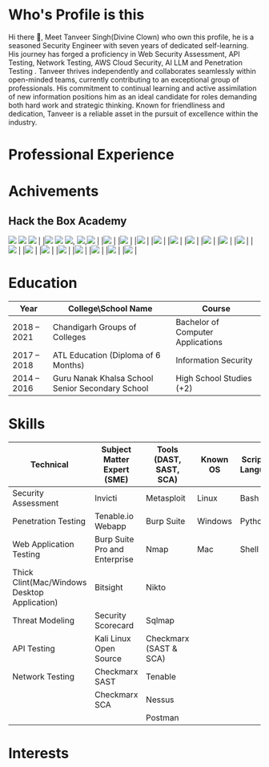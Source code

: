 # Who's Profile is this

Hi there 👋, Meet Tanveer Singh(Divine Clown) who own this profile, he is a seasoned Security Engineer with seven years of dedicated self-learning. His journey has forged a proficiency in Web Security Assessment, API Testing, Network Testing, AWS Cloud Security, AI LLM and Penetration Testing . Tanveer thrives independently and collaborates seamlessly within open-minded teams, currently contributing to an exceptional group of professionals. His commitment to continual learning and active assimilation of new information positions him as an ideal candidate for roles demanding both hard work and strategic thinking. Known for friendliness and dedication, Tanveer is a reliable asset in the pursuit of excellence within the industry.

# Professional Experience

# Achivements

## Hack the Box Academy
![](https://academy.hackthebox.com/achievement/badge/a0705c75-9f3f-11ee-bfb6-bea50ffe6cb4) ![](https://academy.hackthebox.com/achievement/badge/9994f6ac-c408-11ed-acfc-bea50ffe6cb4) ![](https://academy.hackthebox.com/achievement/badge/49064a1f-ce43-11ee-891c-bea50ffe6cb4) |
|![](https://academy.hackthebox.com/achievement/badge/6dd7d7e6-ce5d-11ee-891c-bea50ffe6cb4) ![](https://academy.hackthebox.com/achievement/badge/80cc2aee-d732-11ee-891c-bea50ffe6cb4) ![](https://academy.hackthebox.com/achievement/badge/9a4b24e1-d4e1-11ee-891c-bea50ffe6cb4), ![](https://academy.hackthebox.com/achievement/badge/9a89c148-d4e1-11ee-891c-bea50ffe6cb4),![](https://academy.hackthebox.com/achievement/badge/e7910da5-d4c9-11ee-891c-bea50ffe6cb4) |
|![](https://academy.hackthebox.com/achievement/badge/d97829d4-ceed-11ee-891c-bea50ffe6cb4) |
|![](https://academy.hackthebox.com/achievement/badge/e7ede602-ce8b-11ee-891c-bea50ffe6cb4) |
|![](https://academy.hackthebox.com/achievement/badge/995c64ac-d34c-11ee-891c-bea50ffe6cb4) |
|![](https://academy.hackthebox.com/achievement/badge/b916cc5f-e55d-11ee-b18d-bea50ffe6cb4) |
|![](https://academy.hackthebox.com/achievement/badge/1b47e323-d59b-11ee-891c-bea50ffe6cb4) |
|![](https://academy.hackthebox.com/achievement/badge/9b202a76-4f08-11ef-864f-bea50ffe6cb4) |
|![](https://academy.hackthebox.com/achievement/badge/104300d5-7732-11ef-864f-bea50ffe6cb4) |
|![](https://academy.hackthebox.com/achievement/badge/40a322c6-4b62-11ef-864f-bea50ffe6cb4) |
|![](https://academy.hackthebox.com/achievement/badge/c521218f-d1bd-11ee-891c-bea50ffe6cb4) |
|![](https://academy.hackthebox.com/achievement/badge/a0b18290-51b1-11ef-864f-bea50ffe6cb4) |
|![](https://academy.hackthebox.com/achievement/badge/75eeeb4d-63d2-11ef-864f-bea50ffe6cb4) |
|![](https://academy.hackthebox.com/achievement/badge/a44a58c1-6514-11ef-864f-bea50ffe6cb4) |
|![](https://academy.hackthebox.com/achievement/badge/8a642a90-d33e-11ee-891c-bea50ffe6cb4) |
|![](https://academy.hackthebox.com/achievement/badge/bb24781c-7a9a-11ef-864f-bea50ffe6cb4) |
|![](https://academy.hackthebox.com/achievement/badge/c7fb4f0c-988c-11ef-864f-bea50ffe6cb4) |
|![](https://academy.hackthebox.com/achievement/badge/59b13526-9897-11ef-864f-bea50ffe6cb4) |
|![](https://academy.hackthebox.com/achievement/badge/f938dae8-ce5c-11ee-891c-bea50ffe6cb4) |

# Education

|Year| College\School Name | Course|
|-|-|-|
|2018 – 2021|Chandigarh Groups of Colleges|Bachelor of Computer Applications|
|2017 – 2018|ATL Education (Diploma of 6 Months)|Information Security|
|2014 – 2016 |Guru Nanak Khalsa School Senior Secondary School|High School Studies (+2)|

# Skills

| **Technical**           | **Subject Matter Expert (SME)**            | **Tools (DAST, SAST, SCA)**            | **Known OS**        | **Scripting Language** |
|-------------------------|--------------------------------------------|----------------------------------------|----------------------|-------------------------|
| Security Assessment| Invicti| Metasploit| Linux| Bash|
| Penetration Testing| Tenable.io Webapp| Burp Suite| Windows| Python|
| Web Application Testing | Burp Suite Pro and Enterprise| Nmap| Mac| Shell|
| Thick Clint(Mac/Windows Desktop Application)| Bitsight| Nikto|||
| Threat Modeling| Security Scorecard| Sqlmap|||
| API Testing| Kali Linux Open Source| Checkmarx (SAST & SCA)|||
| Network Testing| Checkmarx SAST| Tenable|||
|| Checkmarx SCA| Nessus|||
||| Postman|||



# Interests
